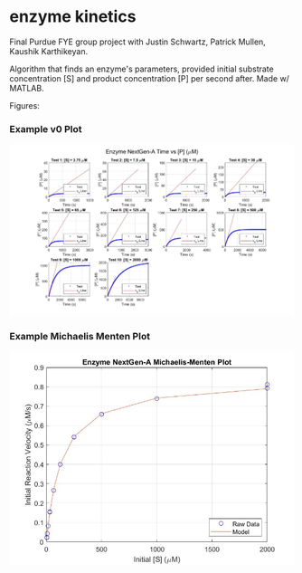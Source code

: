 # enzyme kinetics

Final Purdue FYE group project with Justin Schwartz, Patrick Mullen, Kaushik Karthikeyan.

Algorithm that finds an enzyme's parameters, provided initial substrate concentration [S] and product concentration [P] per second after. Made w/ MATLAB.

Figures:

### Example v0 Plot

![example v0 plot.jpg](M4%20figures/example%20v0%20plot.jpg)

### Example Michaelis Menten Plot

![example michaelis menten plot](M4%20figures/example%20michaelis%20menten%20plot.jpg)

